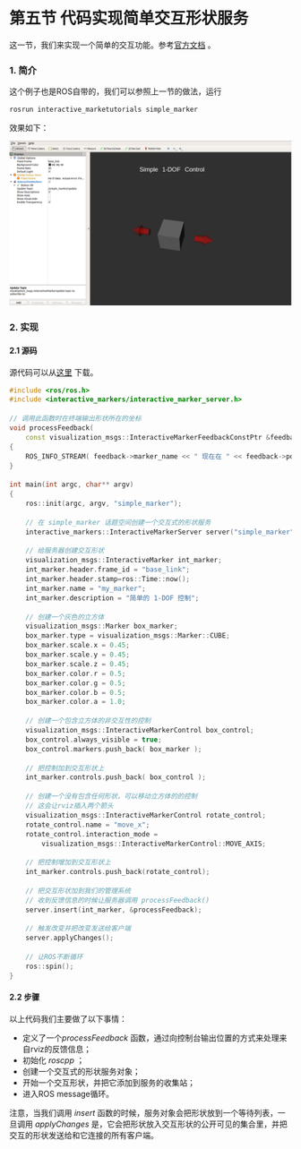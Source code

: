 # 第五节 代码实现简单交互形状服务

这一节，我们来实现一个简单的交互功能。参考[官方文档](http://wiki.ros.org/rviz/Tutorials/Interactive%20Markers%3A%20Writing%20a%20Simple%20Interactive%20Marker%20Server) 。

### 1. 简介

这个例子也是ROS自带的，我们可以参照上一节的做法，运行

```bash
rosrun interactive_marketutorials simple_marker
```

效果如下：

![](../images/rviz_interactive_simple_marker.png)



### 2. 实现

#### 2.1 源码

源代码可以从[这里](https://raw.githubusercontent.com/ros-visualization/visualization_tutorials/indigo-devel/interactive_marker_tutorials/src/simple_marker.cpp) 下载。

```c++
#include <ros/ros.h>
#include <interactive_markers/interactive_marker_server.h>

// 调用此函数时在终端输出形状所在的坐标
void processFeedback(
	const visualization_msgs::InteractiveMarkerFeedbackConstPtr &feedback)
{
    ROS_INFO_STREAM( feedback->marker_name << " 现在在 " << feedback->pose.position.x << "，" << feedback->pose.position.y << "，" << feedback->pose.position.z );
}

int main(int argc, char** argv)
{
    ros::init(argc, argv, "simple_marker");
    
    // 在 simple_marker 话题空间创建一个交互式的形状服务
    interactive_markers::InteractiveMarkerServer server("simple_marker");
    
    // 给服务器创建交互形状
    visualization_msgs::InteractiveMarker int_marker;
    int_marker.header.frame_id = "base_link";
    int_marker.header.stamp=ros::Time::now();
    int_marker.name = "my_marker";
    int_marker.description = "简单的 1-DOF 控制";

    // 创建一个灰色的立方体
    visualization_msgs::Marker box_marker;
    box_marker.type = visualization_msgs::Marker::CUBE;
    box_marker.scale.x = 0.45;
    box_marker.scale.y = 0.45;
    box_marker.scale.z = 0.45;
    box_marker.color.r = 0.5;
    box_marker.color.g = 0.5;
    box_marker.color.b = 0.5;
    box_marker.color.a = 1.0;

    // 创建一个包含立方体的非交互性的控制
    visualization_msgs::InteractiveMarkerControl box_control;
    box_control.always_visible = true;
    box_control.markers.push_back( box_marker );
    
    // 把控制加到交互形状上
    int_marker.controls.push_back( box_control );
    
    // 创建一个没有包含任何形状，可以移动立方体的的控制
    // 这会让rviz插入两个箭头
    visualization_msgs::InteractiveMarkerControl rotate_control;
    rotate_control.name = "move_x";
    rotate_control.interaction_mode =
        visualization_msgs::InteractiveMarkerControl::MOVE_AXIS;
    
    // 把控制增加到交互形状上
    int_marker.controls.push_back(rotate_control);
	
	// 把交互形状加到我们的管理系统
    // 收到反馈信息的时候让服务器调用 processFeedback()
    server.insert(int_marker, &processFeedback);
    
    // 触发改变并把改变发送给客户端
    server.applyChanges();
    
    // 让ROS不断循环
    ros::spin();
}
```

#### 2.2 步骤

以上代码我们主要做了以下事情：

- 定义了一个*processFeedback* 函数，通过向控制台输出位置的方式来处理来自rviz的反馈信息；
- 初始化 *roscpp* ；
- 创建一个交互式的形状服务对象；
- 开始一个交互形状，并把它添加到服务的收集站；
- 进入ROS message循环。

注意，当我们调用 *insert* 函数的时候，服务对象会把形状放到一个等待列表，一旦调用 *applyChanges* 是，它会把形状放入交互形状的公开可见的集合里，并把交互的形状发送给和它连接的所有客户端。



































